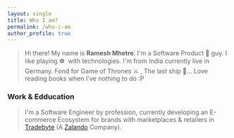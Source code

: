 ```yaml
---
layout: single
title: Who I am?
permalink: /who-i-am
author_profile: true
---
```


<blockquote>Hi there! My name is <strong>Ramesh Mhetre</strong>. I'm a Software Product 🚀 guy. I like playing ⚽  with technologies. I'm from India currently live in Germany. Fond for Game of Thrones ⚔️ , The last ship 🚢... Love reading books when I've nothing to do :P</blockquote>

### Work & Edducation

<blockquote>I'm a Software Engineer by profession, currently developing an E-commerce Ecosystem for brands with marketplaces & retailers in <a target="_blank" href="https://www.tradebyte.com">Tradebyte</a> (A <a href="http://zalando.de">Zalando</a> Company).</blockquote>